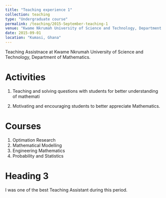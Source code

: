 ```yaml
---
title: "Teaching experience 1"
collection: teaching
type: "Undergraduate course"
permalink: /teaching/2015-September-teaching-1
venue: "Kwame Nkrumah University of Science and Technology, Department of Mathematics"
date: 2015-09-01
location: "Kumasi, Ghana"
---
```


Teaching Assistnace at Kwame Nkrumah University of Science and Technology, Department of Mathematics.

Activities
======
1. Teaching and solving questions with students for better understanding of
mathemati

2. Motivating and encouraging students to better appreciate Mathematics.

Courses
======
1. Optimation Research 
2. Mathematical Modelling
3. Engineering Mathematics
4. Probability and Statistics

Heading 3
======
I was one of the best Teaching Assistant during this period.

